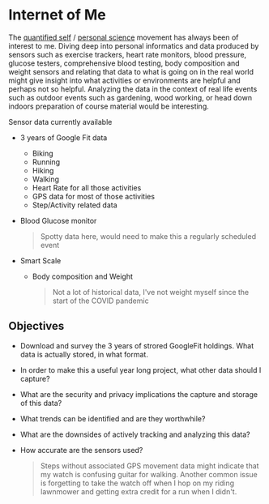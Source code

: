 # Internet of Me

The [quantified self](https://en.wikipedia.org/wiki/Quantified_self) / [personal science](https://en.wikipedia.org/wiki/Personal_Science) movement has always been of interest to me.   Diving deep into personal informatics and data produced by sensors such as exercise trackers, heart rate monitors, blood pressure, glucose testers, comprehensive blood testing, body composition and weight sensors and relating that data to what is going on in the real world might give insight into what activities or environments are helpful and perhaps not so helpful.  Analyzing the data in the context of real life events such as outdoor events such as gardening, wood working, or head down indoors preparation of course material would be interesting.

Sensor data currently available

* 3 years of Google Fit data

  * Biking
  * Running
  * Hiking
  * Walking
  * Heart Rate for all those activities
  * GPS data for most of those activities
  * Step/Activity related data

* Blood Glucose monitor

  > Spotty data here, would need to make this a regularly scheduled event

* Smart Scale

  * Body composition and Weight

    > Not a lot of historical data, I've not weight myself since the start of the COVID pandemic

## Objectives

* Download and survey the 3 years of strored GoogleFit holdings.  What data is actually stored, in what format.  

* In order to make this a useful year long project, what other data should I capture?

* What are the security and privacy implications the capture and storage of this data?

* What trends can be identified and are they worthwhile?

* What are the downsides of actively tracking and analyzing this data?

* How accurate are the sensors used?

  > Steps without associated GPS movement data might indicate that my watch is confusing guitar for walking.  Another common issue is forgetting to take the watch off when I hop on my riding lawnmower and getting extra credit for a run when I didn't.